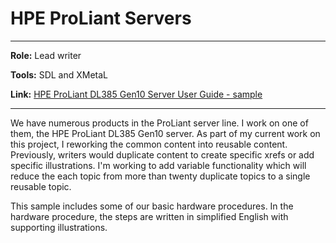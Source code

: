 # HPE ProLiant Servers



-----

**Role:** Lead writer

**Tools:** SDL and XMetaL

**Link:** [HPE ProLiant DL385 Gen10 Server User Guide - sample](https://chriskpeterson.github.io/vuepress2/public/DL385_sample.pdf)

------

We have numerous products in the ProLiant server line. I work on one of them, the HPE ProLiant DL385 Gen10 server. As part of my current work on this project, I reworking the common content into reusable content. Previously, writers would duplicate content to create specific xrefs or add specific illustrations. I'm working to add variable functionality which will reduce the each topic from more than twenty duplicate topics to a single reusable topic.

This sample includes some of our basic hardware procedures. In the hardware procedure, the steps are written in simplified English with supporting illustrations. 



